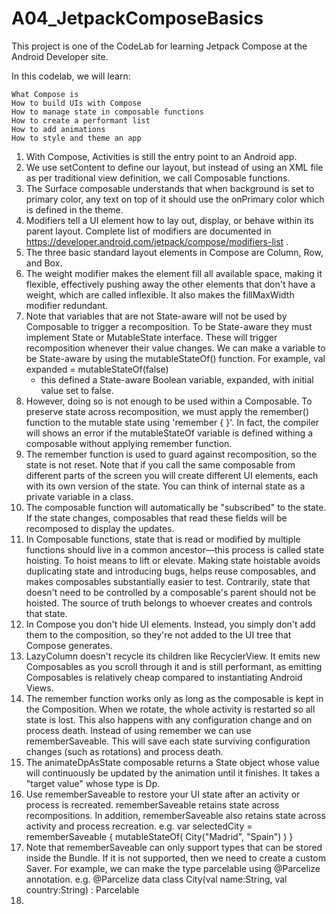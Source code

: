# A04_JetpackComposeBasics

This project is one of the CodeLab for learning Jetpack Compose at the Android Developer site.

In this codelab, we will learn:

    What Compose is
    How to build UIs with Compose
    How to manage state in composable functions
    How to create a performant list
    How to add animations
    How to style and theme an app

1. With Compose, Activities is still the entry point to an Android app.
2. We use setContent to define our layout, but instead of using an XML file as per traditional view definition, we call Composable functions.
3. The Surface composable understands that when background is set to primary color, any text on top of it should use the onPrimary color which is defined in the theme.
4. Modifiers tell a UI element how to lay out, display, or behave within its parent layout. Complete list of modifiers are documented in https://developer.android.com/jetpack/compose/modifiers-list .
5. The three basic standard layout elements in Compose are Column, Row, and Box.
6. The weight modifier makes the element fill all available space, making it flexible, effectively pushing away the other elements that don't have a weight, which are called inflexible. It also makes the fillMaxWidth modifier redundant.
7. Note that variables that are not State-aware will not be used by Composable to trigger a recomposition. To be State-aware they must implement State or MutableState interface. These will trigger recomposition whenever their value changes. We can make a variable to be State-aware by using the mutableStateOf() function. For example, 
              val expanded = mutableStateOf(false)  
      - this defined a State-aware Boolean variable, expanded, with initial value set to false.
8. However, doing so is not enough to be used within a Composable. To preserve state across recomposition, we must apply the remember() function to the mutable state using 'remember { }'. In fact, the compiler will shows an error if the mutableStateOf variable is defined withing a composable without applying remember function.
9. The remember function is used to guard against recomposition, so the state is not reset. Note that if you call the same composable from different parts of the screen you will create different UI elements, each with its own version of the state. You can think of internal state as a private variable in a class.
10. The composable function will automatically be "subscribed" to the state. If the state changes, composables that read these fields will be recomposed to display the updates.
11. In Composable functions, state that is read or modified by multiple functions should live in a common ancestor—this process is called state hoisting. To hoist means to lift or elevate. Making state hoistable avoids duplicating state and introducing bugs, helps reuse composables, and makes composables substantially easier to test. Contrarily, state that doesn't need to be controlled by a composable's parent should not be hoisted. The source of truth belongs to whoever creates and controls that state.
12. In Compose you don't hide UI elements. Instead, you simply don't add them to the composition, so they're not added to the UI tree that Compose generates.
13. LazyColumn doesn't recycle its children like RecyclerView. It emits new Composables as you scroll through it and is still performant, as emitting Composables is relatively cheap compared to instantiating Android Views.
14. The remember function works only as long as the composable is kept in the Composition. When we rotate, the whole activity is restarted so all state is lost. This also happens with any configuration change and on process death. Instead of using remember we can use rememberSaveable. This will save each state surviving configuration changes (such as rotations) and process death.
15. The animateDpAsState composable returns a State object whose value will continuously be updated by the animation until it finishes. It takes a "target value" whose type is Dp.
16. Use rememberSaveable to restore your UI state after an activity or process is recreated. rememberSaveable retains state across recompositions. In addition, rememberSaveable also retains state across activity and process recreation. e.g.
        var selectedCity = rememberSaveable { mutableStateOf( City("Madrid", "Spain") ) }
17. Note that rememberSaveable can only support types that can be stored inside the Bundle. If it is not supported, then we need to create a custom Saver. For example, we can make the type parcelable using @Parcelize annotation. e.g.
        @Parcelize
        data class City(val name:String, val country:String) : Parcelable
18. 